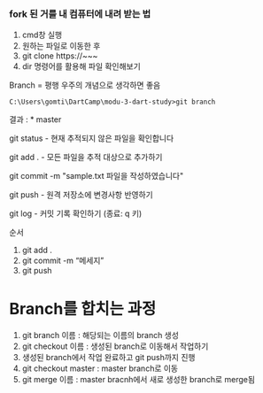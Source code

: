 ### fork 된 거를 내 컴퓨터에 내려 받는 법

1. cmd창 실행
2. 원하는 파일로 이동한 후
3. git clone https://~~~
4. dir 명령어를 활용해 파일 확인해보기

Branch  = 평행 우주의 개념으로 생각하면 좋음
```
C:\Users\gomti\DartCamp\modu-3-dart-study>git branch
```
결과 : * master

git status - 현재 추적되지 않은 파일을 확인합니다

git add . - 모든 파일을 추적 대상으로 추가하기

git commit -m "sample.txt 파일을 작성하였습니다"

git push - 원격 저장소에 변경사항 반영하기

git log - 커밋 기록 확인하기 (종료: q 키)

순서
1. git add .
2. git commit -m “메세지”
3. git push

# Branch를 합치는 과정
1. git branch 이름 : 해당되는 이름의 branch 생성
2. git checkout 이름 : 생성된 branch로 이동해서 작업하기
3. 생성된 branch에서 작업 완료하고 git push까지 진행
4. git checkout master : master branch로 이동
5. git merge 이름 : master bracnh에서 새로 생성한 branch로 merge됨
